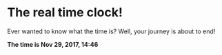 # The real time clock!

Ever wanted to know what the time is? Well, your journey is about to end!

**The time is Nov 29, 2017, 14:46**